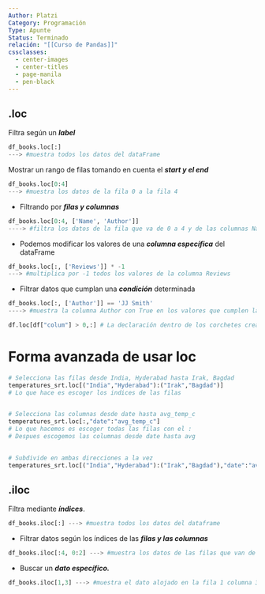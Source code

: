 ```yaml
---
Author: Platzi
Category: Programación
Type: Apunte
Status: Terminado
relación: "[[Curso de Pandas]]"
cssclasses:
  - center-images
  - center-titles
  - page-manila
  - pen-black
---
```

## .loc

Filtra según un **_label_**


```python
df_books.loc[:]
---> #muestra todos los datos del dataFrame
```

Mostrar un rango de filas tomando en cuenta el **_start y el end_**

```python
df_books.loc[0:4] 
---> #muestra los datos de la fila 0 a la fila 4
```

- Filtrando por **_filas y columnas_**

```python
df_books.loc[0:4, ['Name', 'Author']] 
----> #filtra los datos de la fila que va de 0 a 4 y de las columnas Name y Author
```

- Podemos modificar los valores de una **_columna específica_** del dataFrame

```python
df_books.loc[:, ['Reviews']] * -1
---> #multiplica por -1 todos los valores de la columna Reviews
```

- Filtrar datos que cumplan una **_condición_** determinada

```python
df_books.loc[:, ['Author']] == 'JJ Smith' 
----> #muestra la columna Author con True en los valores que cumplen la condicion y False para los que no la cumplen
```

```python
df.loc[df["colum"] > 0,:] # La declaración dentro de los corchetes crea una matriz de True o False
```

# Forma avanzada de usar loc

```python
# Selecciona las filas desde India, Hyderabad hasta Irak, Bagdad
temperatures_srt.loc[("India","Hyderabad"):("Irak","Bagdad")]
# Lo que hace es escoger los indices de las filas
  

# Selecciona las columnas desde date hasta avg_temp_c
temperatures_srt.loc[:,"date":"avg_temp_c"]
# Lo que hacemos es escoger todas las filas con el :
# Despues escogemos las columnas desde date hasta avg
  

# Subdivide en ambas direcciones a la vez
temperatures_srt.loc[("India","Hyderabad"):("Irak","Bagdad"),"date":"avg_temp_c"]
```
## .iloc

Filtra mediante **_índices_**.

```python
df_books.iloc[:] ---> #muestra todos los datos del dataframe
```

- Filtrar datos según los índices de las **_filas y las columnas_**

```python
df_books.iloc[:4, 0:2] ---> #muestra los datos de las filas que van de 0 a 3 y las columnas con indices 0 y 1
```

- Buscar un **_dato específico._**

```python
df_books.iloc[1,3] ---> #muestra el dato alojado en la fila 1 columna 3
```


